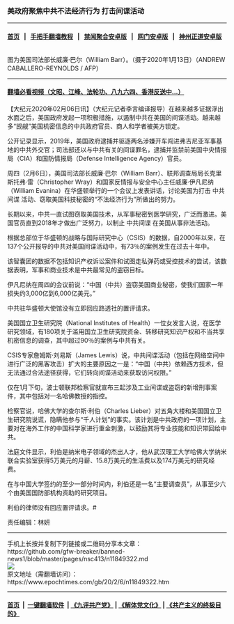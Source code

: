### 美政府聚焦中共不法经济行为 打击间谍活动
------------------------

#### [首页](https://github.com/gfw-breaker/banned-news1/blob/master/README.md) &nbsp;&nbsp;|&nbsp;&nbsp; [手把手翻墙教程](https://github.com/gfw-breaker/guides/wiki) &nbsp;&nbsp;|&nbsp;&nbsp; [禁闻聚合安卓版](https://github.com/gfw-breaker/bn-android) &nbsp;&nbsp;|&nbsp;&nbsp; [网门安卓版](https://github.com/oGate2/oGate) &nbsp;&nbsp;|&nbsp;&nbsp; [神州正道安卓版](https://github.com/SzzdOgate/update) 



<div><img alt="" class="aligncenter wp-post-image" src="https://i.epochtimes.com/assets/uploads/2020/02/000_1NO5WU-600x400.jpg"/>
<div class="red16 caption">
 <p>
  图为美国司法部长威廉·巴尔（William Barr）。（摄于2020年1月13日）（ANDREW CABALLERO-REYNOLDS / AFP）
 </p>
</div>
</div><hr/>

#### [翻墙必看视频（文昭、江峰、法轮功、八九六四、香港反送中...）](http://167.172.214.107/home.html)

<div><p>
 【大纪元2020年02月06日讯】（大纪元记者李言编译报导）在越来越多证据浮出水面之后，美国政府发起一项积极措施，以遏制中共在美国的间谍活动。越来越多“觊觎”美国机密信息的中共政府官员、商人和学者被美方锁定。
</p>
<p>
 公开记录显示，2019年，美国政府逮捕并驱逐两名涉嫌开车闯进弗吉尼亚军事基地的中共外交官；司法部还以与中共有关的间谍罪名，逮捕并监禁前美国中央情报局（CIA）和国防情报局（Defense Intelligence Agency）官员。
</p>
<p>
 周四（2月6日），美国司法部长威廉·巴尔（William Barr）、联邦调查局局长克里斯托弗·雷（Christopher Wray）和国家反情报与安全中心主任威廉·伊凡尼纳（William Evanina）在华盛顿举行的一个会议上发表讲话，讨论美国为打击
 <ok href="https://www.epochtimes.com/gb/tag/%E4%B8%AD%E5%85%B1%E9%97%B4%E8%B0%8D.html">
  中共间谍
 </ok>
 活动、窃取美国科技秘密的“不法经济行为”所做出的努力。
</p>
<p>
 长期以来，中共一直试图窃取美国技术，从军事秘密到医学研究，广泛而激进。美国官员直到2018年才做出广泛努力，以制止
 <ok href="https://www.epochtimes.com/gb/tag/%E4%B8%AD%E5%85%B1%E9%97%B4%E8%B0%8D.html">
  中共间谍
 </ok>
 在美国从事非法活动。
</p>
<p>
 根据总部位于华盛顿的战略与国际研究中心（CSIS）的数据，自2000年以来，在137个公开报导的中共对美国间谍活动中，有73％的案例发生在过去十年中。
</p>
<p>
 该智囊团的数据不包括知识产权诉讼案件和试图走私弹药或受控技术的尝试，该数据表明，军事和商业技术是中共最常见的盗窃目标。
</p>
<p>
 伊凡尼纳在周四的会议前说：“中国（中共）盗窃美国商业秘密，使我们国家一年损失约3,000亿到6,000亿美元。”
</p>
<p>
 中共驻华盛顿大使馆没有立即回应路透社的置评请求。
</p>
<p>
 美国国立卫生研究院（National Institutes of Health）一位女发言人说，在医学研究领域，有180项关于滥用国立卫生研究院资金、转移研究知识产权和不当共享机密信息的调查，其中超过90％的案例与中共有关。
</p>
<p>
 CSIS专家詹姆斯·刘易斯（James Lewis）说，中共间谍活动（包括在网络空间中进行广泛的黑客攻击）扩大的主要原因之一是：“中国（中共）依赖西方技术，但无法通过合法途径获得，它们转向间谍活动来获取访问权限。”
</p>
<p>
 仅在1月下旬，波士顿联邦检察官就宣布三起涉及工业间谍或盗窃的新增刑事案件，其中包括对一名哈佛教授的指控。
</p>
<p>
 检察官说，哈佛大学的查尔斯·利伯（Charles Lieber）对五角大楼和美国国立卫生研究院说谎，隐瞒他参与“千人计划”的事实。该计划是中共政府的一项计划，主要对在海外工作的中国科学家进行重金刺激，以鼓励其将专业技能和知识带回给中共。
</p>
<p>
 法庭文件显示，利伯是纳米电子领域的杰出人才，他从武汉理工大学哈佛大学纳米联合实验室获得5万美元的月薪、15.8万美元的生活费以及174万美元的研究经费。
</p>
<p>
 在与中国大学签约的至少一部分时间内，利伯还是一名“主要调查员”，从事至少六个由美国国防部机构资助的研究项目。
</p>
<p>
 利伯的律师没有回应置评请求。#
</p>
<p>
 责任编辑：林妍
</p>
</div>
<hr/>
手机上长按并复制下列链接或二维码分享本文章：<br/>
https://github.com/gfw-breaker/banned-news1/blob/master/pages/nsc413/n11849322.md <br/>
<a href='https://github.com/gfw-breaker/banned-news1/blob/master/pages/nsc413/n11849322.md'><img src='https://github.com/gfw-breaker/banned-news1/blob/master/pages/nsc413/n11849322.md.png'/></a> <br/>
原文地址（需翻墙访问）：https://www.epochtimes.com/gb/20/2/6/n11849322.htm


------------------------
#### [首页](https://github.com/gfw-breaker/banned-news1/blob/master/README.md) &nbsp;|&nbsp; [一键翻墙软件](https://github.com/gfw-breaker/nogfw/blob/master/README.md) &nbsp;| [《九评共产党》](https://github.com/gfw-breaker/9ping.md/blob/master/README.md#九评之一评共产党是什么) | [《解体党文化》](https://github.com/gfw-breaker/jtdwh.md/blob/master/README.md) | [《共产主义的终极目的》](https://github.com/gfw-breaker/gczydzjmd.md/blob/master/README.md)


<img src='http://gfw-breaker.win/banned-news/pages/nsc413/n11849322.md' width='0px' height='0px'/>